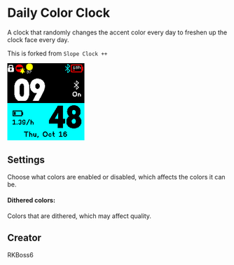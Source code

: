 # Daily Color Clock
A clock that randomly changes the accent color every day to freshen up the clock face every day.

This is forked from `Slope Clock ++`

![](Scr4.png)
## Settings
Choose what colors are enabled or disabled, which affects the colors it can be. 

#### <b>Dithered colors</b>: 
Colors that are dithered, which may affect quality.



## Creator
RKBoss6
